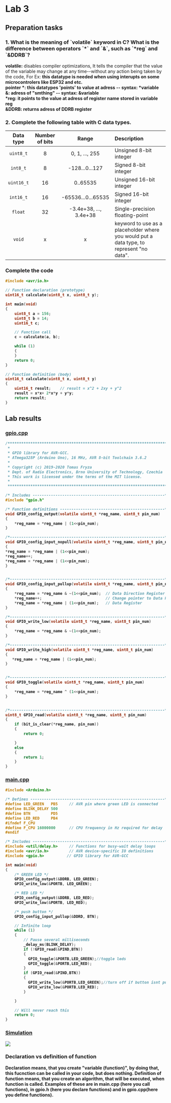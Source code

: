 <h1> Lab 3 </h1>

<h2> Preparation tasks </h2>

<h3>1. What is the meaning of `volatile` keyword in C? What is the difference between operators `*` and `&`, such as `*reg` and `&DDRB`? </h3>
<p><b>volatile:</b> disables compiler optimizations, It tells the compiler that the value of the variable may change at any time--without any action being taken by the code, For Ex: <b>this datatype is needed when using interupts on some microcontrolers like ESP32 and etc.<br>
<b>pointer *:</b> this datatypes 'points' to value at adress -- syntax: *variable<br>
<b>&:</b> adress of "smthing" -- syntax: &variable<br>
<b>*reg:</b> it points to the value at adress of register name stored in variable reg<br>
<b>&DDRB:</b> returns adress of DDRB register</p>

<h3>2. Complete the following table with C data types.</h3>

| **Data type** | **Number of bits** | **Range** |**Description**|
| :-: | :-: | :-: | :-- | 
| `uint8_t`  | 8 | 0, 1, ..., 255 | Unsigned 8-bit integer |
| `int8_t`   | 8 | -128...0...127 |Signed 8-bit integer|
| `uint16_t` |  16 | 0..65535 |Unsigned 16-bit integer |
| `int16_t`  |  16 | -65536...0...65535 |Signed 16-bit integer|
| `float`    | 32 | -3.4e+38, ..., 3.4e+38 | Single-precision floating-point |
| `void`     | x | x | keyword to use as a placeholder where you would put a data type, to represent "no data". |
<h3> Complete the code </h3>

```C
#include <avr/io.h>

// Function declaration (prototype)
uint16_t calculate(uint8_t x, uint8_t y);

int main(void)
{
    uint8_t a = 156;
    uint8_t b = 14;
    uint16_t c;

    // Function call
    c = calculate(a, b);

    while (1)
    {
    }
    return 0;
}

// Function definition (body)
uint16_t calculate(uint8_t x, uint8_t y)
{
    uint16_t result;    // result = x^2 + 2xy + y^2
    result = x*x+ 2*x*y + y*y;
    return result;
}
```

<h2> Lab results </h2>
<h3> <a href = "https://github.com/FilipPaul/Digital-Electronics-2/blob/master/labs/lab3/lib/gpio/src/gpio.cpp"> gpio.cpp</a> </h3>

```C
/***********************************************************************
 * 
 * GPIO library for AVR-GCC.
 * ATmega328P (Arduino Uno), 16 MHz, AVR 8-bit Toolchain 3.6.2
 *
 * Copyright (c) 2019-2020 Tomas Fryza
 * Dept. of Radio Electronics, Brno University of Technology, Czechia
 * This work is licensed under the terms of the MIT license.
 *
 **********************************************************************/

/* Includes ----------------------------------------------------------*/
#include "gpio.h"

/* Function definitions ----------------------------------------------*/
void GPIO_config_output(volatile uint8_t *reg_name, uint8_t pin_num)
{
    *reg_name = *reg_name | (1<<pin_num);
}

/*--------------------------------------------------------------------*/
void GPIO_config_input_nopull(volatile uint8_t *reg_name, uint8_t pin_num)
{
*reg_name = *reg_name | (1<<pin_num);
*reg_name++;
*reg_name = *reg_name | (1<<pin_num);
}


/*--------------------------------------------------------------------*/
void GPIO_config_input_pullup(volatile uint8_t *reg_name, uint8_t pin_num)
{
    *reg_name = *reg_name & ~(1<<pin_num);  // Data Direction Register
    *reg_name++;                            // Change pointer to Data Register setting PORT
    *reg_name = *reg_name | (1<<pin_num);   // Data Register
}

/*--------------------------------------------------------------------*/
void GPIO_write_low(volatile uint8_t *reg_name, uint8_t pin_num)
{
    *reg_name = *reg_name & ~(1<<pin_num);
}

/*--------------------------------------------------------------------*/
void GPIO_write_high(volatile uint8_t *reg_name, uint8_t pin_num)
{
   *reg_name = *reg_name | (1<<pin_num); 
}


/*--------------------------------------------------------------------*/
void GPIO_toggle(volatile uint8_t *reg_name, uint8_t pin_num)
{
    *reg_name = *reg_name ^ (1<<pin_num);
}


/*--------------------------------------------------------------------*/
uint8_t GPIO_read(volatile uint8_t *reg_name, uint8_t pin_num)
{
    if (bit_is_clear(*reg_name, pin_num))
    {
        return 0;

    }
    else
    {
        return 1;
    }
}

```

<h3> <a href = "https://github.com/FilipPaul/Digital-Electronics-2/blob/master/labs/lab3/src/main.cpp"> main.cpp</a> </h3>

```C
#include <Arduino.h>

/* Defines -----------------------------------------------------------*/
#define LED_GREEN   PB5     // AVR pin where green LED is connected
#define BLINK_DELAY 500
#define BTN         PD5
#define LED_RED     PB4
#ifndef F_CPU
#define F_CPU 16000000      // CPU frequency in Hz required for delay
#endif

/* Includes ----------------------------------------------------------*/
#include <util/delay.h>     // Functions for busy-wait delay loops
#include <avr/io.h>         // AVR device-specific IO definitions
#include <gpio.h>          // GPIO library for AVR-GCC

int main(void)
{
    /* GREEN LED */
    GPIO_config_output(&DDRB, LED_GREEN);
    GPIO_write_low(&PORTB, LED_GREEN);

    /* RED LED */
    GPIO_config_output(&DDRB, LED_RED);
    GPIO_write_low(&PORTB, LED_RED);

    /* push button */
    GPIO_config_input_pullup(&DDRD, BTN);

    // Infinite loop
    while (1)
    {
        // Pause several milliseconds
        _delay_ms(BLINK_DELAY);
        if (!GPIO_read(&PIND,BTN))
        {
          GPIO_toggle(&PORTB,LED_GREEN);//toggle leds
          GPIO_toggle(&PORTB,LED_RED);
        }
        if (GPIO_read(&PIND,BTN))
        {
          GPIO_write_low(&PORTB,LED_GREEN);//turn off if button isnt pushed
          GPIO_write_low(&PORTB,LED_RED);
        }

    }

    // Will never reach this
    return 0;
}
```
<h3><a href = "https://github.com/FilipPaul/Digital-Electronics-2/blob/master/labs/lab3/pictures/simulation.gif">  Simulation</a></h3>
 <img src = "https://github.com/FilipPaul/Digital-Electronics-2/blob/master/labs/lab3/pictures/simulation.gif">
<br>

<h3> Declaration vs definition of function</h3>
<p> Declaration means, that you create "variable (function)", by doing that, this fucnction can be called in your code, but does nothing.
Definition of function means, that you create an algorithm, that will be executed, when function is called. Examples of these are in main.cpp (here you call functions), in gpio.h (here you declare functions) and in gpio.cpp(here you define functions).</p>
